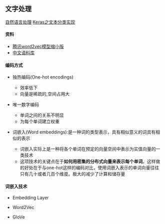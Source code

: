 ## 文字处理

[自然语言处理](https://blog.csdn.net/qq_39521554/article/details/86696202)
[Keras之文本分类实现](https://zhuanlan.zhihu.com/p/29201491)

#### 资料
- [腾讯word2vec模型缩小版](https://github.com/cliuxinxin/TX-WORD2VEC-SMALL)
- [中文语料库](https://github.com/OYE93/Chinese-NLP-Corpus)

#### 编码方式

- 独热编码(One-hot encodings)
    - 效率低下
    - 向量是稀疏的,空间占用大

- 唯一数字编码
    - 单词之间的关系不明显
    - 为每个单词建立权重
    
- 词嵌入(Word embeddings):是一种词的类型表示，具有相似意义的词具有相似的表示
    - 词嵌入实际上是一种将各个单词在预定的向量空间中表示为实值向量的一类技术
    - 这项技术的关键点在于**如何用密集的分布式向量来表示每个单词**。这样做的好处在于与one-hot这样的编码对比，使用词嵌入表示的单词向量往往只有几十或者几百个维度。极大的减少了计算和储存量
    
#### 词嵌入技术

- Embedding Layer

- Word2Vec

- GloVe